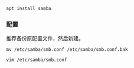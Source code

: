 ```
apt install samba
```

### 配置

推荐备份原配置文件，然后新建。
```
mv /etc/samba/smb.conf /etc/samba/smb.conf.bak

vim /etc/samba/smb.conf

```